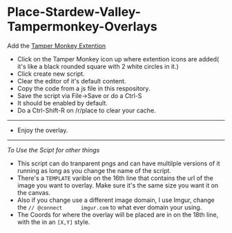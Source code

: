 # Place-Stardew-Valley-Tampermonkey-Overlays

Add the [Tamper Monkey Extention](https://chrome.google.com/webstore/detail/tampermonkey/dhdgffkkebhmkfjojejmpbldmpobfkfo)

- Click on the Tamper Monkey icon up where extention icons are added( it's like a black rounded square with 2 white circles in it.)
- Click create new script.
- Clear the editor of it's default content.
- Copy the code from a js file in this respository.
- Save the script via File->Save or do a Ctrl-S
- It should be enabled by default.
- Do a Ctrl-Shift-R on /r/place to clear your cache.
***
- Enjoy the overlay.
***
*To Use the Scipt for other things* 
- This script can do tranparent pngs and can have multilple versions of it running as long as you change the name of the script.
- There's a `TEMPLATE` varible on the 16th line that contains the url of the image you want to overlay. Make sure it's the same size you want it on the canvas.
- Also if you change use a different image domain, I use Imgur, change the `// @connect      imgur.com` to what ever domain your using.
- The Coords for where the overlay will be placed are in on the 18th line, with the in an `[X,Y]` style.
